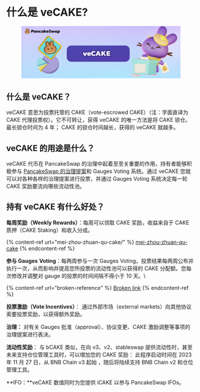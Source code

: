 # 什么是 veCAKE?

<figure><img src="../../.gitbook/assets/image (245).png" alt=""><figcaption></figcaption></figure>

## 什么是 veCAKE？&#x20;

veCAKE 意思为投票托管的 CAKE（vote-escrowed CAKE）（注：字面直译为 CAKE 代理投票权）。它不可转让，获得 veCAKE 的唯一方法是将 CAKE 锁仓。最长锁仓时间为 4 年； CAKE 的锁仓时间越长，获得的 veCAKE 就越多。&#x20;

## veCAKE 的用途是什么？&#x20;

veCAKE 代币在 PancakeSwap 的治理中起着至至关重要的作用，持有者能够积极参与 [PancakeSwap 的治理提案](https://pancakeswap.finance/voting)和 Gauges Voting 系统。通过 veCAKE 您就可以对各种各样的治理提案进行投票，并通过 Gauges Voting 系统决定每一轮 CAKE 奖励要流向哪些流动性池。&#x20;

## 持有 veCAKE 有什么好处？&#x20;

**每周奖励（Weekly Rewards）**：每周可以领取 CAKE 奖励，收益来自于 CAKE 质押（CAKE Staking）和收入分成。

{% content-ref url="mei-zhou-zhuan-qu-cake/" %}
[mei-zhou-zhuan-qu-cake](mei-zhou-zhuan-qu-cake/)
{% endcontent-ref %}

**参与 Gauges** **Voting**：每两周参与一次 Gauges Voting，投票结果每两周公布并执行一次，从而影响并提高您所投票的流动性池可以获得的 CAKE 分配额。您每次修改并调整对 gauge 的投票的时间间隔不得小于 10 天。\


{% content-ref url="broken-reference" %}
[Broken link](broken-reference)
{% endcontent-ref %}

**投票激励（Vote Incentives）**： 通过外部市场（external markets）向其他协议索要投票奖励，以获得额外奖励。&#x20;

**治理：** 对有关 Gauges 批准（approval）、协议变更、CAKE 激励调整等事项的治理提案进行表决。

**流动性奖励**： 与 bCAKE 类似，在向 v3、v2、stableswap 提供流动性时，甚至未来支持仓位管理工具时，可以增加您的 CAKE 奖励： 此程序启动时间在 2023 年 11 月 27 日，从 BNB Chain v3 起始 ，随后将陆续支持 BNB Chain v2 和仓位管理工具。

**IFO：**veCAKE 数值同时为您提供 iCAKE 以参与 PancakeSwap IFOs。
